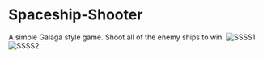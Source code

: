 # Spaceship-Shooter
A simple Galaga style game. Shoot all of the enemy ships to win.
![SSSS1](https://user-images.githubusercontent.com/64513233/141656435-8c28e062-4da9-4a36-8b4a-60b52ffcad98.PNG)
![SSSS2](https://user-images.githubusercontent.com/64513233/141656437-709d8b47-84ed-46a6-b404-97914c6baa1f.PNG)
